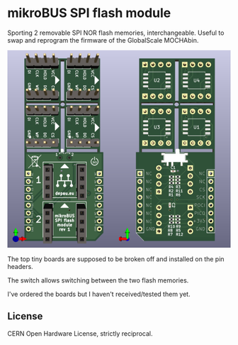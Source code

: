 # mikroBUS SPI flash module

Sporting 2 removable SPI NOR flash memories, interchangeable. Useful to swap and reprogram the firmware of the GlobalScale MOCHAbin.


<img src="images/front.png" style="width: 50%"><img src="images/back.png" style="width: 50%">

The top tiny boards are supposed to be broken off and installed on the pin headers.

The switch allows switching between the two flash memories.

I've ordered the boards but I haven't received/tested them yet.


## License

CERN Open Hardware License, strictly reciprocal.
